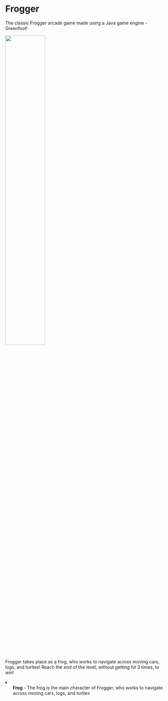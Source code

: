 # Frogger
 The classic Frogger arcade game made using a Java game engine - Greenfoot!
 
<img src="https://github.com/kidskoding/Frogger/assets/68204671/57d774b6-40cb-4e2f-a637-56deca1b736c" width="50%" height="50%">

Frogger takes place as a frog, who works to navigate across moving cars, logs, and turtles! 
Reach the end of the level, without getting hit 3 times, to win!

<li>
 <ul><strong>Frog</strong> - The frog is the main character of Frogger, who works to navigate across moving cars, logs, and turtles</ul>
</li>
